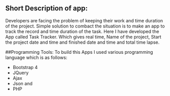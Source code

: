 ## Short Description of app:

Developers are facing the problem of keeping their work and time duration of the project. Simple solution to combact the situation is to make an app to track the record and time duration of the task. Here I have developed the App called Task Tracker. Which gives real time, Name of the project, Start the project date and time and finished date and time and total time lapse.


##Programming Tools:
To build this Apps I used various programming language which is as follows:
  * Bootstrap 4 
  * JQuery 
  * Ajax 
  * Json and 
  * PHP